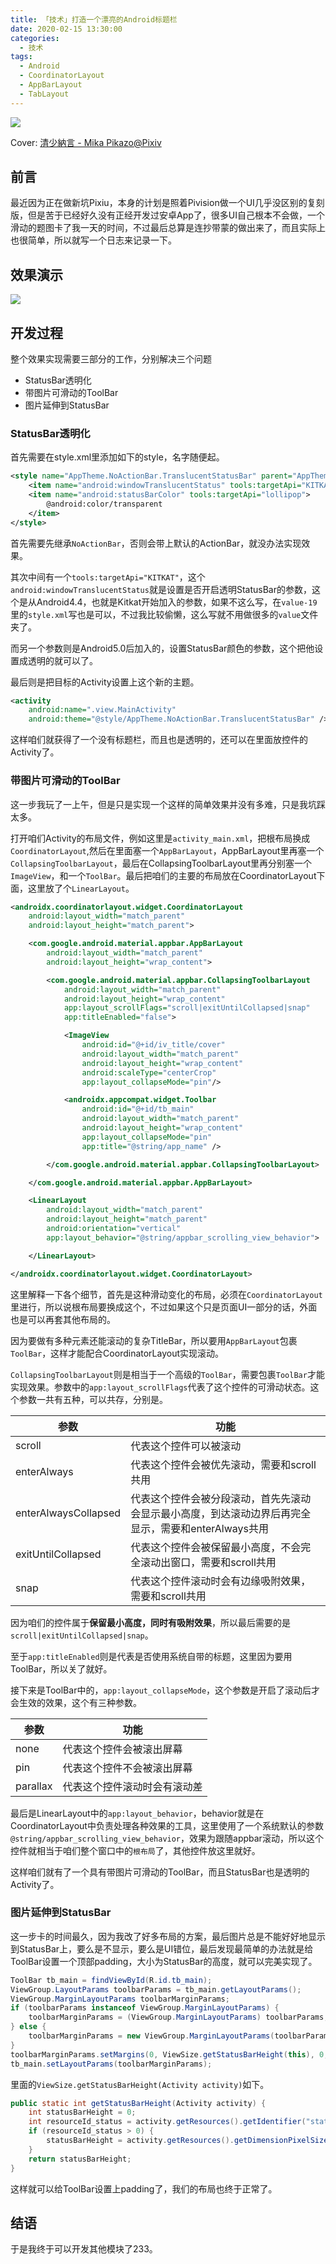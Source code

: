 ```yaml
---
title: 「技术」打造一个漂亮的Android标题栏
date: 2020-02-15 13:30:00
categories: 
  - 技术
tags: 
  - Android
  - CoordinatorLayout
  - AppBarLayout
  - TabLayout
---
```


![](~public/assets/27/cover_s.jpg)
<!--more-->

Cover: [清少納言 - Mika Pikazo@Pixiv](https://www.pixiv.net/artworks/79447526)

## 前言

最近因为正在做新坑Pixiu，本身的计划是照着Pivision做一个UI几乎没区别的复刻版，但是苦于已经好久没有正经开发过安卓App了，很多UI自己根本不会做，一个滑动的题图卡了我一天的时间，不过最后总算是连抄带蒙的做出来了，而且实际上也很简单，所以就写一个日志来记录一下。

## 效果演示

![](~public/assets/27/1.gif)

## 开发过程
整个效果实现需要三部分的工作，分别解决三个问题
 - StatusBar透明化
 - 带图片可滑动的ToolBar
 - 图片延伸到StatusBar

### StatusBar透明化

首先需要在style.xml里添加如下的style，名字随便起。

```xml
<style name="AppTheme.NoActionBar.TranslucentStatusBar" parent="AppTheme.NoActionBar">
	<item name="android:windowTranslucentStatus" tools:targetApi="KITKAT">true</item>
	<item name="android:statusBarColor" tools:targetApi="lollipop">
		@android:color/transparent
	</item>
</style>
```

首先需要先继承`NoActionBar`，否则会带上默认的ActionBar，就没办法实现效果。

其次中间有一个`tools:targetApi="KITKAT"`，这个`android:windowTranslucentStatus`就是设置是否开启透明StatusBar的参数，这个是从Android4.4，也就是Kitkat开始加入的参数，如果不这么写，在`value-19`里的`style.xml`写也是可以，不过我比较偷懒，这么写就不用做很多的`value`文件夹了。

而另一个参数则是Android5.0后加入的，设置StatusBar颜色的参数，这个把他设置成透明的就可以了。

最后则是把目标的Activity设置上这个新的主题。

```xml
<activity
	android:name=".view.MainActivity"
	android:theme="@style/AppTheme.NoActionBar.TranslucentStatusBar" />
```

这样咱们就获得了一个没有标题栏，而且也是透明的，还可以在里面放控件的Activity了。

### 带图片可滑动的ToolBar

这一步我玩了一上午，但是只是实现一个这样的简单效果并没有多难，只是我坑踩太多。

打开咱们Activity的布局文件，例如这里是`activity_main.xml`，把根布局换成`CoordinatorLayout`,然后在里面塞一个`AppBarLayout`，AppBarLayout里再塞一个`CollapsingToolbarLayout`，最后在CollapsingToolbarLayout里再分别塞一个`ImageView`，和一个`ToolBar`。最后把咱们的主要的布局放在CoordinatorLayout下面，这里放了个`LinearLayout`。

```xml
<androidx.coordinatorlayout.widget.CoordinatorLayout
	android:layout_width="match_parent"
	android:layout_height="match_parent">

	<com.google.android.material.appbar.AppBarLayout
		android:layout_width="match_parent"
		android:layout_height="wrap_content">

		<com.google.android.material.appbar.CollapsingToolbarLayout
			android:layout_width="match_parent"
			android:layout_height="wrap_content"
			app:layout_scrollFlags="scroll|exitUntilCollapsed|snap"
			app:titleEnabled="false">

			<ImageView
				android:id="@+id/iv_title/cover"
				android:layout_width="match_parent"
				android:layout_height="wrap_content"
				android:scaleType="centerCrop"
				app:layout_collapseMode="pin"/>

			<androidx.appcompat.widget.Toolbar
				android:id="@+id/tb_main"
				android:layout_width="match_parent"
				android:layout_height="wrap_content"
				app:layout_collapseMode="pin"
				app:title="@string/app_name" />

		</com.google.android.material.appbar.CollapsingToolbarLayout>

	</com.google.android.material.appbar.AppBarLayout>

	<LinearLayout
		android:layout_width="match_parent"
		android:layout_height="match_parent"
		android:orientation="vertical"
		app:layout_behavior="@string/appbar_scrolling_view_behavior">

	</LinearLayout>

</androidx.coordinatorlayout.widget.CoordinatorLayout>
```

这里解释一下各个细节，首先是这种滑动变化的布局，必须在`CoordinatorLayout`里进行，所以说根布局要换成这个，不过如果这个只是页面UI一部分的话，外面也是可以再套其他布局的。

因为要做有多种元素还能滚动的复杂TitleBar，所以要用`AppBarLayout`包裹`ToolBar`，这样才能配合CoordinatorLayout实现滚动。

`CollapsingToolbarLayout`则是相当于一个高级的`ToolBar`，需要包裹`ToolBar`才能实现效果。参数中的`app:layout_scrollFlags`代表了这个控件的可滑动状态。这个参数一共有五种，可以共存，分别是。

参数 | 功能  
-|-
scroll | 代表这个控件可以被滚动
enterAlways | 代表这个控件会被优先滚动，需要和scroll共用
enterAlwaysCollapsed | 代表这个控件会被分段滚动，首先先滚动会显示最小高度，到达滚动边界后再完全显示，需要和enterAlways共用
exitUntilCollapsed | 代表这个控件会被保留最小高度，不会完全滚动出窗口，需要和scroll共用
snap | 代表这个控件滚动时会有边缘吸附效果，需要和scroll共用

因为咱们的控件属于**保留最小高度，同时有吸附效果**，所以最后需要的是`scroll|exitUntilCollapsed|snap`。

至于`app:titleEnabled`则是代表是否使用系统自带的标题，这里因为要用ToolBar，所以关了就好。

接下来是ToolBar中的，`app:layout_collapseMode`，这个参数是开启了滚动后才会生效的效果，这个有三种参数。

参数 | 功能  
-|-
none | 代表这个控件会被滚出屏幕
pin | 代表这个控件不会被滚出屏幕
parallax | 代表这个控件滚动时会有滚动差

最后是LinearLayout中的`app:layout_behavior`，behavior就是在CoordinatorLayout中负责处理各种效果的工具，这里使用了一个系统默认的参数`@string/appbar_scrolling_view_behavior`，效果为跟随appbar滚动，所以这个控件就相当于咱们整个窗口中的`根布局`了，其他控件放这里就好。

这样咱们就有了一个具有带图片可滑动的ToolBar，而且StatusBar也是透明的Activity了。

### 图片延伸到StatusBar

这一步卡的时间最久，因为我改了好多布局的方案，最后图片总是不能好好地显示到StatusBar上，要么是不显示，要么是UI错位，最后发现最简单的办法就是给ToolBar设置一个顶部padding，大小为StatusBar的高度，就可以完美实现了。

```java
ToolBar tb_main = findViewById(R.id.tb_main);
ViewGroup.LayoutParams toolbarParams = tb_main.getLayoutParams();
ViewGroup.MarginLayoutParams toolbarMarginParams;
if (toolbarParams instanceof ViewGroup.MarginLayoutParams) {
	toolbarMarginParams = (ViewGroup.MarginLayoutParams) toolbarParams;
} else {
	toolbarMarginParams = new ViewGroup.MarginLayoutParams(toolbarParams);
}
toolbarMarginParams.setMargins(0, ViewSize.getStatusBarHeight(this), 0, 0);
tb_main.setLayoutParams(toolbarMarginParams);
```

里面的`ViewSize.getStatusBarHeight(Activity activity)`如下。

```java
public static int getStatusBarHeight(Activity activity) {
	int statusBarHeight = 0;
	int resourceId_status = activity.getResources().getIdentifier("status_bar_height", "dimen", "android");
	if (resourceId_status > 0) {
		statusBarHeight = activity.getResources().getDimensionPixelSize(resourceId_status);
	}
	return statusBarHeight;
}
```

这样就可以给ToolBar设置上padding了，我们的布局也终于正常了。

## 结语

于是我终于可以开发其他模块了233。